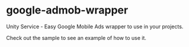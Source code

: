 # google-admob-wrapper
Unity Service - Easy Google Mobile Ads wrapper to use in your projects.

Check out the sample to see an example of how to use it.
